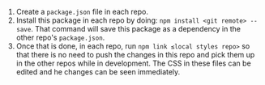 1. Create a `package.json` file in each repo.
2. Install this package in each repo by doing:
   `npm install <git remote> --save`.  That command will save this
   package as a dependency in the other repo's `package.json`.
3. Once that is done, in each repo, run `npm link ≤local styles repo>`
   so that there is no need to push the changes in this repo and pick
   them up in the other repos while in development. The CSS in these
   files can be edited and he changes can be seen immediately.
